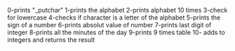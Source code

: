 0-prints "_putchar"
1-prints the alphabet
2-prints alphabet 10 times
3-check for lowercase
4-checks if character is a letter of the alphabet
5-prints the sign of a number
6-prints absolut value of number
7-prints last digit of integer
8-prints all the minutes of the day
9-prints 9 times table
10- adds to integers and returns the result
